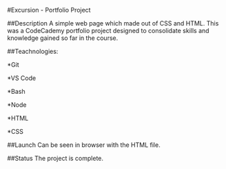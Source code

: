 #Excursion - Portfolio Project


##Description
A simple web page which made out of CSS and HTML. This was a CodeCademy portfolio project designed to consolidate skills and knowledge gained so far in the course. 


##Teachnologies:

*Git

*VS Code

*Bash

*Node

*HTML

*CSS


##Launch
Can be seen in browser with the HTML file.


##Status
The project is complete.
